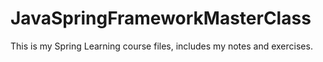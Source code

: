 # JavaSpringFrameworkMasterClass
This is my Spring Learning  course files, includes my notes and exercises.
